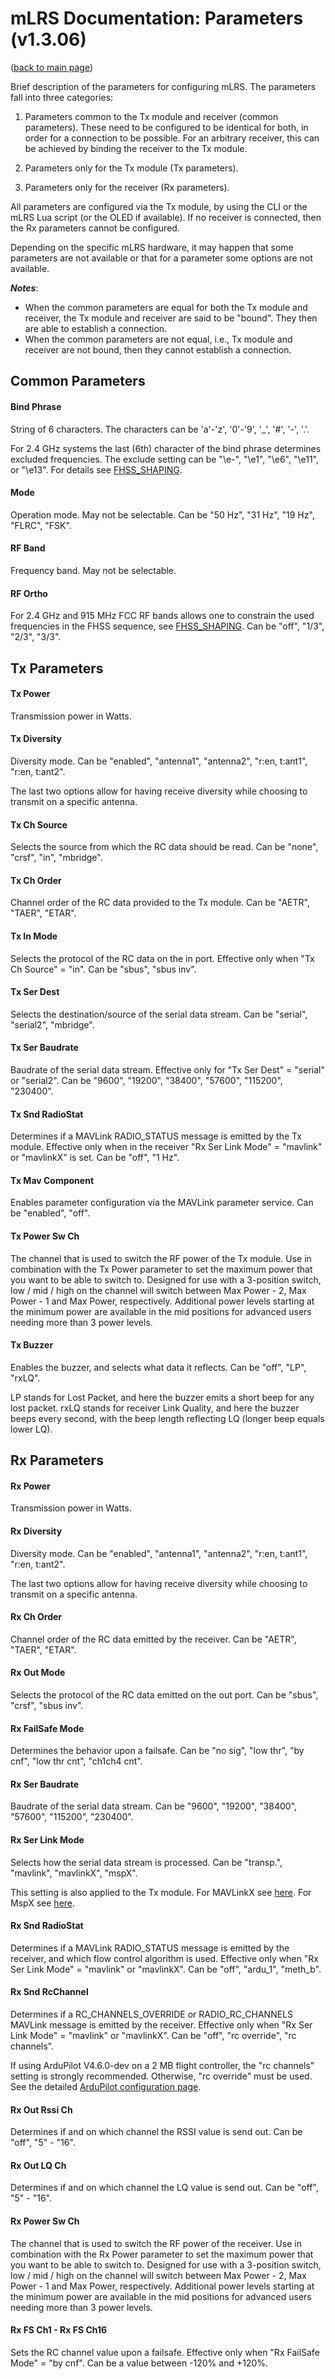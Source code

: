 # mLRS Documentation: Parameters (v1.3.06) #

([back to main page](../README.md))

Brief description of the parameters for configuring mLRS. The parameters fall into three categories: 

1. Parameters common to the Tx module and receiver (common parameters). These need to be configured to be identical for both, in order for a connection to be possible. For an arbitrary receiver, this can be achieved by binding the receiver to the Tx module.

2. Parameters only for the Tx module (Tx parameters).

3. Parameters only for the receiver (Rx parameters).

All parameters are configured via the Tx module, by using the CLI or the mLRS Lua script (or the OLED if available). If no receiver is connected, then the Rx parameters cannot be configured.

Depending on the specific mLRS hardware, it may happen that some parameters are not available or that for a parameter some options are not available.

***Notes***:
- When the common parameters are equal for both the Tx module and receiver, the Tx module and receiver are said to be "bound". They then are able to establish a connection.
- When the common parameters are not equal, i.e., Tx module and receiver are not bound, then they cannot establish a connection.

## Common Parameters ##

#### Bind Phrase ####
String of 6 characters. 
The characters can be 'a'-'z', '0'-'9', '_', '#', '-', '.'. 

For 2.4 GHz systems the last (6th) character of the bind phrase determines excluded frequencies. The exclude setting can be "\e-", "\e1", "\e6", "\e11", or "\e13". For details see [FHSS_SHAPING](FHSS_SHAPING.md).

#### Mode ####
Operation mode. May not be selectable.
Can be "50 Hz", "31 Hz", "19 Hz", "FLRC", "FSK".

#### RF Band ####
Frequency band. May not be selectable.

#### RF Ortho ####
For 2.4 GHz and 915 MHz FCC RF bands allows one to constrain the used frequencies in the FHSS sequence, see [FHSS_SHAPING](FHSS_SHAPING.md).
Can be "off", "1/3", "2/3", "3/3".

## Tx Parameters ##

#### Tx Power #### 
Transmission power in Watts.

#### Tx Diversity #### 
Diversity mode. 
Can be "enabled", "antenna1", "antenna2", "r:en, t:ant1", "r:en, t:ant2".

The last two options allow for having receive diversity while choosing to transmit on a specific antenna.

#### Tx Ch Source #### 
Selects the source from which the RC data should be read. 
Can be "none", "crsf", "in", "mbridge".

#### Tx Ch Order #### 
Channel order of the RC data provided to the Tx module. 
Can be "AETR", "TAER", "ETAR".

#### Tx In Mode #### 
Selects the protocol of the RC data on the in port. Effective only when "Tx Ch Source" = "in". 
Can be "sbus", "sbus inv".

#### Tx Ser Dest #### 
Selects the destination/source of the serial data stream. 
Can be "serial", "serial2", "mbridge". 

#### Tx Ser Baudrate #### 
Baudrate of the serial data stream. Effective only for "Tx Ser Dest" = "serial" or "serial2". 
Can be "9600", "19200", "38400", "57600", "115200", "230400".

#### Tx Snd RadioStat #### 
Determines if a MAVLink RADIO_STATUS message is emitted by the Tx module. Effective only when in the receiver "Rx Ser Link Mode" = "mavlink" or "mavlinkX" is set. 
Can be "off", "1 Hz".

#### Tx Mav Component ####
Enables parameter configuration via the MAVLink parameter service.
Can be "enabled", "off".

#### Tx Power Sw Ch ####
The channel that is used to switch the RF power of the Tx module. Use in combination with the Tx Power parameter to set the maximum power that you want to be able to switch to.  Designed for use with a 3-position switch, low / mid / high on the channel will switch between Max Power - 2, Max Power - 1 and Max Power, respectively. Additional power levels starting at the minimum power are available in the mid positions for advanced users needing more than 3 power levels.

#### Tx Buzzer #### 
Enables the buzzer, and selects what data it reflects. Can be "off", "LP", "rxLQ".

LP stands for Lost Packet, and here the buzzer emits a short beep for any lost packet. rxLQ stands for receiver Link Quality, and here the buzzer beeps every second, with the beep length reflecting LQ (longer beep equals lower LQ).

## Rx Parameters ##

#### Rx Power #### 
Transmission power in Watts.

#### Rx Diversity #### 
Diversity mode. 
Can be "enabled", "antenna1", "antenna2", "r:en, t:ant1", "r:en, t:ant2".

The last two options allow for having receive diversity while choosing to transmit on a specific antenna.

#### Rx Ch Order #### 
Channel order of the RC data emitted by the receiver. 
Can be "AETR", "TAER", "ETAR".

#### Rx Out Mode #### 
Selects the protocol of the RC data emitted on the out port. 
Can be "sbus", "crsf", "sbus inv".

#### Rx FailSafe Mode #### 
Determines the behavior upon a failsafe. 
Can be "no sig", "low thr", "by cnf", "low thr cnt", "ch1ch4 cnt".

#### Rx Ser Baudrate #### 
Baudrate of the serial data stream. 
Can be "9600", "19200", "38400", "57600", "115200", "230400".

#### Rx Ser Link Mode #### 
Selects how the serial data stream is processed. 
Can be "transp.", "mavlink", "mavlinkX", "mspX".

This setting is also applied to the Tx module. For MAVLinkX see [here](MAVLINKX.md). For MspX see [here](MSPX.md).

#### Rx Snd RadioStat #### 
Determines if a MAVLink RADIO_STATUS message is emitted by the receiver, and which flow control algorithm is used. Effective only when "Rx Ser Link Mode" = "mavlink" or "mavlinkX". 
Can be "off", "ardu_1", "meth_b".

#### Rx Snd RcChannel #### 
Determines if a RC_CHANNELS_OVERRIDE or RADIO_RC_CHANNELS MAVLink message is emitted by the receiver. Effective only when "Rx Ser Link Mode" = "mavlink" or "mavlinkX". 
Can be "off", "rc override", "rc channels".

If using ArduPilot V4.6.0-dev on a 2 MB flight controller, the "rc channels" setting is strongly recommended. Otherwise, "rc override" must be used. See the detailed [ArduPilot configuration page](ARDUPILOT.md).

#### Rx Out Rssi Ch #### 
Determines if and on which channel the RSSI value is send out. 
Can be "off", "5" - "16".

#### Rx Out LQ Ch #### 
Determines if and on which channel the LQ value is send out. 
Can be "off", "5" - "16".

#### Rx Power Sw Ch ####
The channel that is used to switch the RF power of the receiver. Use in combination with the Rx Power parameter to set the maximum power that you want to be able to switch to.  Designed for use with a 3-position switch, low / mid / high on the channel will switch between Max Power - 2, Max Power - 1 and Max Power, respectively. Additional power levels starting at the minimum power are available in the mid positions for advanced users needing more than 3 power levels.

#### Rx FS Ch1 - Rx FS Ch16 #### 
Sets the RC channel value upon a failsafe. Effective only when "Rx FailSafe Mode" = "by cnf". 
Can be a value between -120% and +120%.
